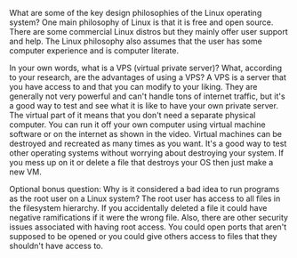 What are some of the key design philosophies of the Linux operating system?
    One main philosophy of Linux is that it is free and open source. There are some commercial Linux distros but they mainly offer user support and help. The Linux philosophy also assumes that the user has some computer experience and is computer literate. 

In your own words, what is a VPS (virtual private server)? What, according to your research, are the advantages of using a VPS?
    A VPS is a server that you have access to and that you can modify to your liking. They are generally not very powerful and can't handle tons of internet traffic, but it's a good way to test and see what it is like to have your own private server. The virtual part of it means that you don't need a separate physical computer. You can run it off your own computer using virtual machine software or on the internet as shown in the video. Virtual machines can be destroyed and recreated as many times as you want. It's a good way to test other operating systems without worrying about destroying your system. If you mess up on it or delete a file that destroys your OS then just make a new VM.

Optional bonus question: Why is it considered a bad idea to run programs as the root user on a Linux system?
    The root user has access to all files in the filesystem hierarchy. If you accidentally deleted a file it could have negative ramifications if it were the wrong file. Also, there are other security issues associated with having root access. You could open ports that aren't supposed to be opened or you could give others access to files that they shouldn't have access to.